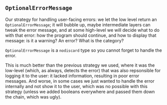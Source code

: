 ## `OptionalErrorMessage`

Our strategy for handling user-facing errors: we let the low level return an `OptionalErrorMessage`; it will bubble up, maybe intermediate layers can tweak the error message, and at some high-level we will decide what to do with that error: how the program should continue, and how to display that message: is it a warning? An error? What is the category?

`OptionalErrorMessage` is a `nodiscard` type so you cannot forget to handle the error.

This is much better than the previous strategy we used, where it was the low-level (which, as always, detects the error) that was also repsonsible for logging it to the user: it lacked information, resulting in poor error messages. And worse, in some cases we just wanted to handle the error internally and not show it to the user, which was no possible with this strategy (unless we added booleans everywhere and passed them down the chain, which was ugly).
